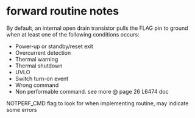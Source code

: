 # forward routine notes

By default, an internal open drain transistor pulls the FLAG pin to ground when at least one
of the following conditions occurs:
- Power-up or standby/reset exit
- Overcurrent detection
- Thermal warning
- Thermal shutdown
- UVLO
- Switch turn-on event
- Wrong command
- Non performable command.
see more @ page 26 L6474 doc

NOTPERF_CMD flag to look for when implementing routine, may indicate some errors


